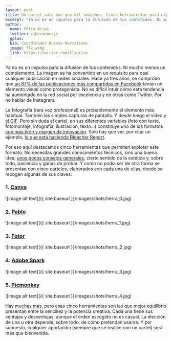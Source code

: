 ```yaml
---
layout: post
title: Un cartel vale más que mil imágenes. Cinco herramientas para explotar los formatos visuales en redes sociales
excerpt: "Ya no es un impulso para la difusión de tus contenidos. Ni mucho menos un complemento. La imagen se ha convertido en un requisito para casi cualquier publicación en redes sociales. Hace ya tres años, se comprobó que un 87% de las publicaciones más compartidas en Facebook tenían un elemento visual como protagonista. No es difícil intuir cómo esta tendencia ha aumentado en la red social por excelencia y en otras como Twitter. Por no hablar de Instagram."
author:
  name: Félix Arias
  twitter: cibermensaje
  gplus:  
  bio: Coordinador Nuevas Narrativas
  image: flx.webp
  link: https://twitter.com/flxarias
---
```

Ya no es un impulso para la difusión de tus contenidos. Ni mucho menos un complemento. La imagen se ha convertido en un requisito para casi cualquier publicación en redes sociales. Hace ya tres años, se comprobó que [un 87% de las publicaciones más compartidas en Facebook](http://revistas.ucm.es/index.php/CDMU/article/download/50627/47029) tenían un elemento visual como protagonista. No es difícil intuir cómo esta tendencia ha aumentado en la red social por excelencia y en otras como Twitter. Por no hablar de Instagram.

La fotografía (rara vez profesional) es probablemente el elemento más habitual. También las simples capturas de pantalla. Y desde luego el vídeo y [el GIF](http://mip.umh.es/blog/2016/07/10/herramientas-gif-periodistas/). Pero sin duda el cartel, en sus diferentes variables (foto con texto, fotomontaje, infografía, ilustración, texto…) constituye uno de los formatos [con más tirón y margen de innovación](https://medium.com/@jagaraviles/70-g%C3%A9neros-period%C3%ADsticos-en-los-formatos-visuales-de-twitter-c0361a044375). Sólo hay que ver, por citar un ejemplo, [lo que está haciendo Bleacher Report](https://www.instagram.com/brfootball/).

Por eso aquí destacamos cinco herramientas que permiten explotar este formato. No necesitas grandes conocimientos técnicos, sino una buena idea, [unos pocos consejos generales](https://xn--diseocreativo-lkb.com/crear-banners-redes-sociales/), cierto sentido de la estética y, sobre todo, paciencia y ganas de probar. Y como no podía ser de otra forma se presentan con cinco carteles, elaborados con cada una de ellas, donde se recogen algunas de sus claves:

### 1. [Canva](https://www.canva.com/es_es/)

![image alt text]({{ site.baseurl }}/images/shots/herra_0.jpg)

### 2. [Pablo](https://pablo.buffer.com/)

![image alt text]({{ site.baseurl }}/images/shots/herra_1.jpg)

### 3. [Fotor](https://www.fotor.com/)

![image alt text]({{ site.baseurl }}/images/shots/herra_2.jpg)

### 4. [Adobe Spark](https://spark.adobe.com/)

![image alt text]({{ site.baseurl }}/images/shots/herra_3.jpg)

### 5. [Picmonkey](https://www.picmonkey.com/es/)

![image alt text]({{ site.baseurl }}/images/shots/herra_4.jpg)

	

Hay [muchas más](http://www.lauraferrera.com/p-herramientas-crear-contenido-visual-redes-sociales.html), pero esas cinco herramientas son las que mejor equilibrio presentan entre la sencillez y la potencia creativa. Cada una tiene sus ventajas y desventajas, aunque el orden escogido no es casual. La elección de una u otra depende, sobre todo, de cómo pretendan usarse. Y por supuesto, cualquier aportación (siempre que se realice con un cartel) será más que bienvenida.